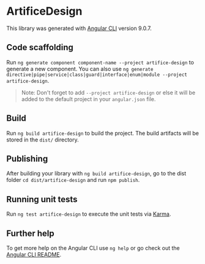 # ArtificeDesign

This library was generated with [Angular CLI](https://github.com/angular/angular-cli) version 9.0.7.

## Code scaffolding

Run `ng generate component component-name --project artifice-design` to generate a new component. You can also use `ng generate directive|pipe|service|class|guard|interface|enum|module --project artifice-design`.
> Note: Don't forget to add `--project artifice-design` or else it will be added to the default project in your `angular.json` file. 

## Build

Run `ng build artifice-design` to build the project. The build artifacts will be stored in the `dist/` directory.

## Publishing

After building your library with `ng build artifice-design`, go to the dist folder `cd dist/artifice-design` and run `npm publish`.

## Running unit tests

Run `ng test artifice-design` to execute the unit tests via [Karma](https://karma-runner.github.io).

## Further help

To get more help on the Angular CLI use `ng help` or go check out the [Angular CLI README](https://github.com/angular/angular-cli/blob/master/README.md).
